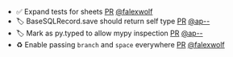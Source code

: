 - ✅ Expand tests for sheets [PR](https://github.com/laminlabs/lamindb/pull/2820) [@falexwolf](https://github.com/falexwolf)
- 🏷️ BaseSQLRecord.save should return self type [PR](https://github.com/laminlabs/lamindb/pull/2823) [@ap--](https://github.com/ap--)
- 🏷️ Mark as py.typed to allow mypy inspection [PR](https://github.com/laminlabs/lamindb/pull/2822) [@ap--](https://github.com/ap--)
- ♻️ Enable passing `branch` and `space` everywhere [PR](https://github.com/laminlabs/lamindb/pull/2821) [@falexwolf](https://github.com/falexwolf)
